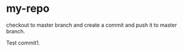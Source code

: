 # my-repo
checkout to master branch and create a commit and push it to master branch.

Test commit1.
